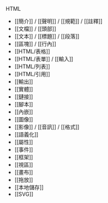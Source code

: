 HTML
- [[簡介]] / [[聲明]] / [[規範]] / [[註釋]]
- [[文檔]] / [[頭部]]
- [[文本]] / [[標題]] / [[段落]]
- [[區塊]] / [[行內]]
- [[HTML/表格]]
- [[HTML/表單]] / [[輸入]]
- [[HTML/列表]]
- [[HTML/引用]]
- [[輸出]]
- [[實體]]
- [[鏈接]]
- [[腳本]]
- [[內嵌]]
- [[圖像]]
- [[影像]] / [[音訊]] / [[格式]]
- [[語義化]]
- [[屬性]]
- [[事件]]
- [[框架]]
- [[視區]]
- [[畫布]]
- [[拖放]]
- [[本地儲存]]
- [[SVG]]